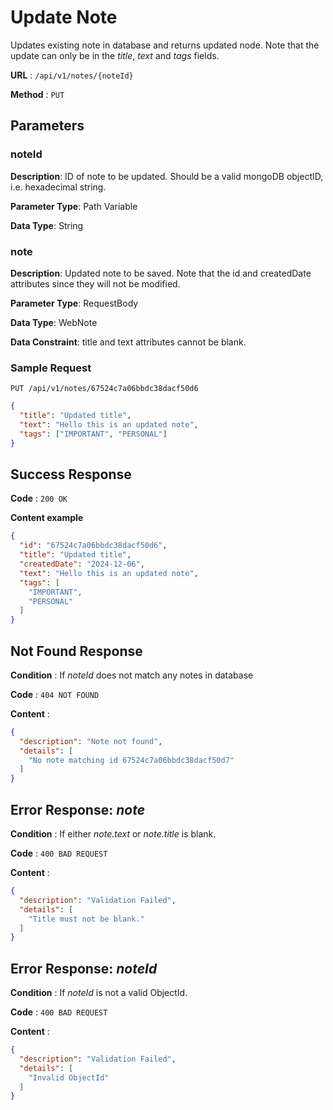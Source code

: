 # Update Note

Updates existing note in database and returns updated node. Note that the update can only be in the _title_, _text_ and _tags_ fields.

**URL** : `/api/v1/notes/{noteId}`

**Method** : `PUT`

## Parameters

### noteId

**Description**: ID of note to be updated. Should be a valid mongoDB objectID, i.e. hexadecimal string.

**Parameter Type**: Path Variable

**Data Type**: String

### note

**Description**: Updated note to be saved. Note that the id and createdDate attributes since they will not be modified.

**Parameter Type**: RequestBody

**Data Type**: WebNote

**Data Constraint**: title and text attributes cannot be blank.

### Sample Request

```
PUT /api/v1/notes/67524c7a06bbdc38dacf50d6
```
```json
{
  "title": "Updated title",
  "text": "Hello this is an updated note",
  "tags": ["IMPORTANT", "PERSONAL"]
}
```

## Success Response

**Code** : `200 OK`

**Content example**

```json
{
  "id": "67524c7a06bbdc38dacf50d6",
  "title": "Updated title",
  "createdDate": "2024-12-06",
  "text": "Hello this is an updated note",
  "tags": [
    "IMPORTANT",
    "PERSONAL"
  ]
}
```
## Not Found Response

**Condition** : If _noteId_ does not match any notes in database

**Code** : `404 NOT FOUND`

**Content** :

```json
{
  "description": "Note not found",
  "details": [
    "No note matching id 67524c7a06bbdc38dacf50d7"
  ]
}
```

## Error Response: _note_

**Condition** : If either _note.text_ or _note.title_ is blank.

**Code** : `400 BAD REQUEST`

**Content** :

```json
{
  "description": "Validation Failed",
  "details": [
    "Title must not be blank."
  ]
}
```

## Error Response: _noteId_

**Condition** : If _noteId_ is not a valid ObjectId.

**Code** : `400 BAD REQUEST`

**Content** :

```json
{
  "description": "Validation Failed",
  "details": [
    "Invalid ObjectId"
  ]
}
```